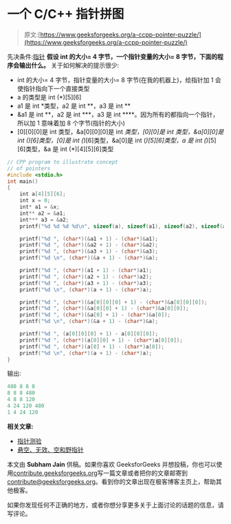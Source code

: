 # 一个 C/C++ 指针拼图

> 原文:[https://www.geeksforgeeks.org/a-ccpp-pointer-puzzle/](https://www.geeksforgeeks.org/a-ccpp-pointer-puzzle/)

先决条件:[指针](https://www.geeksforgeeks.org/pointers-in-c-and-c-set-1-introduction-arithmetic-and-array/)
**假设 int 的大小= 4 字节，一个指针变量的大小= 8 字节，下面的程序会输出什么。**
关于如何解决的提示很少:

*   int 的大小= 4 字节，指针变量的大小= 8 字节(在我的机器上)，给指针加 1 会使指针指向下一个直接类型
*   a 的类型是 int (*)[5][6]
*   a1 是 int *类型，a2 是 int **，a3 是 int **
*   &a1 是 int **，a2 是 int ***，a3 是 int ****。因为所有的都指向一个指针，所以加 1 意味着加 8 个字节(指针的大小)
*   [0][0][0]是 int 类型，&a[0][0][0]是 int *类型，[0][0]是 int *类型，&a[0][0]是 int (*)[6]类型，[0]是 int (*)[6]类型，&a[0]是 int (*)[5][6]类型，a 是 int (*)[5][6]类型，&a 是 int (*)[4][5][6]类型

```cpp
// CPP program to illustrate concept
// of pointers
#include <stdio.h>
int main()
{
    int a[4][5][6];
    int x = 0;
    int* a1 = &x;
    int** a2 = &a1;
    int*** a3 = &a2;
    printf("%d %d %d %d\n", sizeof(a), sizeof(a1), sizeof(a2), sizeof(a3));

    printf("%d ", (char*)(&a1 + 1) - (char*)&a1);
    printf("%d ", (char*)(&a2 + 1) - (char*)&a2);
    printf("%d ", (char*)(&a3 + 1) - (char*)&a3);
    printf("%d \n", (char*)(&a + 1) - (char*)&a);

    printf("%d ", (char*)(a1 + 1) - (char*)a1);
    printf("%d ", (char*)(a2 + 1) - (char*)a2);
    printf("%d ", (char*)(a3 + 1) - (char*)a3);
    printf("%d \n", (char*)(a + 1) - (char*)a);

    printf("%d ", (char*)(&a[0][0][0] + 1) - (char*)&a[0][0][0]);
    printf("%d ", (char*)(&a[0][0] + 1) - (char*)&a[0][0]);
    printf("%d ", (char*)(&a[0] + 1) - (char*)&a[0]);
    printf("%d \n", (char*)(&a + 1) - (char*)&a);

    printf("%d ", (a[0][0][0] + 1) - a[0][0][0]);
    printf("%d ", (char*)(a[0][0] + 1) - (char*)a[0][0]);
    printf("%d ", (char*)(a[0] + 1) - (char*)a[0]);
    printf("%d \n", (char*)(a + 1) - (char*)a);
}
```

输出:

```cpp
480 8 8 8
8 8 8 480
4 8 8 120
4 24 120 480
1 4 24 120

```

**相关文章:**

*   [指针测验](https://www.geeksforgeeks.org/c-language-2-gq/pointers-gq/)
*   [悬空、无效、空和野指针](https://www.geeksforgeeks.org/dangling-void-null-wild-pointers/)

本文由 **Subham Jain** 供稿。如果你喜欢 GeeksforGeeks 并想投稿，你也可以使用[contribute.geeksforgeeks.org](http://www.contribute.geeksforgeeks.org)写一篇文章或者把你的文章邮寄到 contribute@geeksforgeeks.org。看到你的文章出现在极客博客主页上，帮助其他极客。

如果你发现任何不正确的地方，或者你想分享更多关于上面讨论的话题的信息，请写评论。